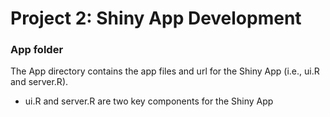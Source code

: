 # Project 2: Shiny App Development
### App folder

The App directory contains the app files and url for the Shiny App (i.e., ui.R and server.R).
 - ui.R and server.R are two key components for the Shiny App 
